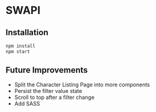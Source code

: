 # SWAPI

## Installation

```sh
npm install
npm start
```

## Future Improvements

- Split the Character Listing Page into more components
- Persist the filter value state
- Scroll to top after a filter change
- Add SASS
